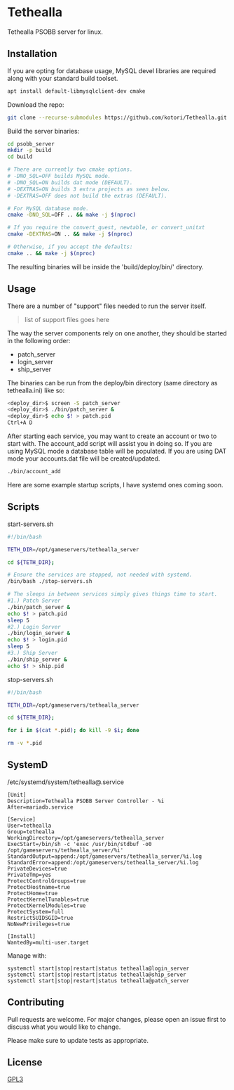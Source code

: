 # Tethealla

Tethealla PSOBB server for linux.

## Installation

If you are opting for database usage, MySQL devel libraries are required along with your standard build toolset.
```bash
apt install default-libmysqlclient-dev cmake
```

Download the repo:
```bash
git clone --recurse-submodules https://github.com/kotori/Tethealla.git psobb_server
```

Build the server binaries:
```bash
cd psobb_server
mkdir -p build
cd build

# There are currently two cmake options.
# -DNO_SQL=OFF builds MySQL mode.
# -DNO_SQL=ON builds dat mode (DEFAULT).
# -DEXTRAS=ON builds 3 extra projects as seen below.
# -DEXTRAS=OFF does not build the extras (DEFAULT).

# For MySQL database mode.
cmake -DNO_SQL=OFF .. && make -j $(nproc)

# If you require the convert_quest, newtable, or convert_unitxt
cmake -DEXTRAS=ON .. && make -j $(nproc)

# Otherwise, if you accept the defaults:
cmake .. && make -j $(nproc)
```

The resulting binaries will be inside the 'build/deploy/bin/' directory.


## Usage

There are a number of "support" files needed to run the server itself.
> list of support files goes here


The way the server components rely on one another, they should be started in the following order:
- patch_server
- login_server
- ship_server

The binaries can be run from the deploy/bin directory (same directory as tethealla.ini) like so:
```bash
<deploy_dir>$ screen -S patch_server
<deploy_dir>$ ./bin/patch_server &
<deploy_dir>$ echo $! > patch.pid
Ctrl+A D
```

After starting each service, you may want to create an account or two to start with.
The account_add script will assist you in doing so. If you are using MySQL mode a database
table will be populated. If you are using DAT mode your accounts.dat file will be created/updated.
```bash
./bin/account_add
```

Here are some example startup scripts, I have systemd ones coming soon.


## Scripts

start-servers.sh
```bash
#!/bin/bash

TETH_DIR=/opt/gameservers/tethealla_server

cd ${TETH_DIR};

# Ensure the services are stopped, not needed with systemd.
/bin/bash ./stop-servers.sh

# The sleeps in between services simply gives things time to start.
#1.) Patch Server
./bin/patch_server &
echo $! > patch.pid
sleep 5
#2.) Login Server
./bin/login_server &
echo $! > login.pid
sleep 5
#3.) Ship Server
./bin/ship_server &
echo $! > ship.pid
```

stop-servers.sh
```bash
#!/bin/bash

TETH_DIR=/opt/gameservers/tethealla_server

cd ${TETH_DIR};

for i in $(cat *.pid); do kill -9 $i; done

rm -v *.pid

```


## SystemD
/etc/systemd/system/tethealla@.service
```
[Unit]
Description=Tethealla PSOBB Server Controller - %i
After=mariadb.service

[Service]
User=tethealla
Group=tethealla
WorkingDirectory=/opt/gameservers/tethealla_server
ExecStart=/bin/sh -c 'exec /usr/bin/stdbuf -o0 /opt/gameservers/tethealla_server/%i'
StandardOutput=append:/opt/gameservers/tethealla_server/%i.log
StandardError=append:/opt/gameservers/tethealla_server/%i.log
PrivateDevices=true
PrivateTmp=yes
ProtectControlGroups=true
ProtectHostname=true
ProtectHome=true
ProtectKernelTunables=true
ProtectKernelModules=true
ProtectSystem=full
RestrictSUIDSGID=true
NoNewPrivileges=true

[Install]
WantedBy=multi-user.target
```


Manage with:
```
systemctl start|stop|restart|status tethealla@login_server
systemctl start|stop|restart|status tethealla@ship_server
systemctl start|stop|restart|status tethealla@patch_server
```


## Contributing
Pull requests are welcome. For major changes, please open an issue first to discuss what you would like to change.

Please make sure to update tests as appropriate.

## License
[GPL3](https://www.gnu.org/licenses/gpl-3.0.en.html)
